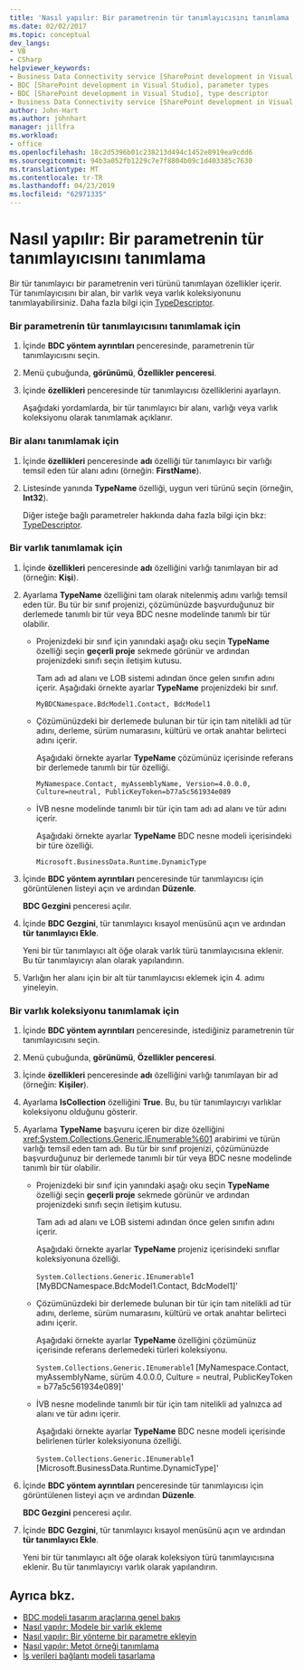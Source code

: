 ```yaml
---
title: 'Nasıl yapılır: Bir parametrenin tür tanımlayıcısını tanımlama | Microsoft Docs'
ms.date: 02/02/2017
ms.topic: conceptual
dev_langs:
- VB
- CSharp
helpviewer_keywords:
- Business Data Connectivity service [SharePoint development in Visual Studio], type descriptor
- BDC [SharePoint development in Visual Studio], parameter types
- BDC [SharePoint development in Visual Studio], type descriptor
- Business Data Connectivity service [SharePoint development in Visual Studio], parameter types
author: John-Hart
ms.author: johnhart
manager: jillfra
ms.workload:
- office
ms.openlocfilehash: 18c2d5396b01c238213d494c1452e8919ea9cdd6
ms.sourcegitcommit: 94b3a052fb1229c7e7f8804b09c1d403385c7630
ms.translationtype: MT
ms.contentlocale: tr-TR
ms.lasthandoff: 04/23/2019
ms.locfileid: "62971335"
---
```

# <a name="how-to-define-the-type-descriptor-of-a-parameter"></a>Nasıl yapılır: Bir parametrenin tür tanımlayıcısını tanımlama
  Bir tür tanımlayıcı bir parametrenin veri türünü tanımlayan özellikler içerir. Tür tanımlayıcısını bir alan, bir varlık veya varlık koleksiyonunu tanımlayabilirsiniz. Daha fazla bilgi için [TypeDescriptor](/previous-versions/office/developer/sharepoint-2007/ms543392\(v\=office.12\)).

### <a name="to-define-the-type-descriptor-of-a-parameter"></a>Bir parametrenin tür tanımlayıcısını tanımlamak için

1. İçinde **BDC yöntem ayrıntıları** penceresinde, parametrenin tür tanımlayıcısını seçin.

2. Menü çubuğunda, **görünümü**, **Özellikler penceresi**.

3. İçinde **özellikleri** penceresinde tür tanımlayıcısı özelliklerini ayarlayın.

     Aşağıdaki yordamlarda, bir tür tanımlayıcı bir alanı, varlığı veya varlık koleksiyonu olarak tanımlamak açıklanır.

### <a name="to-define-a-field"></a>Bir alanı tanımlamak için

1. İçinde **özellikleri** penceresinde **adı** özelliği tür tanımlayıcı bir varlığı temsil eden tür alanı adını (örneğin: **FirstName**).

2. Listesinde yanında **TypeName** özelliği, uygun veri türünü seçin (örneğin, **Int32**).

     Diğer isteğe bağlı parametreler hakkında daha fazla bilgi için bkz: [TypeDescriptor](/previous-versions/office/developer/sharepoint-2007/ms543392\(v\=office.12\)).

### <a name="to-define-an-entity"></a>Bir varlık tanımlamak için

1. İçinde **özellikleri** penceresinde **adı** özelliğini varlığı tanımlayan bir ad (örneğin: **Kişi**).

2. Ayarlama **TypeName** özelliğini tam olarak nitelenmiş adını varlığı temsil eden tür. Bu tür bir sınıf projenizi, çözümünüzde başvurduğunuz bir derlemede tanımlı bir tür veya BDC nesne modelinde tanımlı bir tür olabilir.

    - Projenizdeki bir sınıf için yanındaki aşağı oku seçin **TypeName** özelliği seçin **geçerli proje** sekmede görünür ve ardından projenizdeki sınıfı seçin iletişim kutusu.

         Tam adı ad alanı ve LOB sistemi adından önce gelen sınıfın adını içerir. Aşağıdaki örnekte ayarlar **TypeName** projenizdeki bir sınıf.

         `MyBDCNamespace.BdcModel1.Contact, BdcModel1`

    - Çözümünüzdeki bir derlemede bulunan bir tür için tam nitelikli ad tür adını, derleme, sürüm numarasını, kültürü ve ortak anahtar belirteci adını içerir.

         Aşağıdaki örnekte ayarlar **TypeName** çözümünüz içerisinde referans bir derlemede tanımlı bir tür özelliği.

         `MyNamespace.Contact, myAssemblyName, Version=4.0.0.0, Culture=neutral, PublicKeyToken=b77a5c561934e089`

    - İVB nesne modelinde tanımlı bir tür için tam adı ad alanı ve tür adını içerir.

         Aşağıdaki örnekte ayarlar **TypeName** BDC nesne modeli içerisindeki bir türe özelliği.

         `Microsoft.BusinessData.Runtime.DynamicType`

3. İçinde **BDC yöntem ayrıntıları** penceresinde tür tanımlayıcısı için görüntülenen listeyi açın ve ardından **Düzenle**.

     **BDC Gezgini** penceresi açılır.

4. İçinde **BDC Gezgini**, tür tanımlayıcı kısayol menüsünü açın ve ardından **tür tanımlayıcı Ekle**.

     Yeni bir tür tanımlayıcı alt öğe olarak varlık türü tanımlayıcısına eklenir. Bu tür tanımlayıcıyı alan olarak yapılandırın.

5. Varlığın her alanı için bir alt tür tanımlayıcısı eklemek için 4. adımı yineleyin.

### <a name="to-define-a-collection-of-entities"></a>Bir varlık koleksiyonu tanımlamak için

1. İçinde **BDC yöntem ayrıntıları** penceresinde, istediğiniz parametrenin tür tanımlayıcısını seçin.

2. Menü çubuğunda, **görünümü**, **Özellikler penceresi**.

3. İçinde **özellikleri** penceresinde **adı** özelliğini varlığı tanımlayan bir ad (örneğin: **Kişiler**).

4. Ayarlama **IsCollection** özelliğini **True**. Bu, bu tür tanımlayıcıyı varlıklar koleksiyonu olduğunu gösterir.

5. Ayarlama **TypeName** başvuru içeren bir dize özelliğini <xref:System.Collections.Generic.IEnumerable%601> arabirimi ve türün varlığı temsil eden tam adı. Bu tür bir sınıf projenizi, çözümünüzde başvurduğunuz bir derlemede tanımlı bir tür veya BDC nesne modelinde tanımlı bir tür olabilir.

   - Projenizdeki bir sınıf için yanındaki aşağı oku seçin **TypeName** özelliği seçin **geçerli proje** sekmede görünür ve ardından projenizdeki sınıfı seçin iletişim kutusu.

      Tam adı ad alanı ve LOB sistemi adından önce gelen sınıfın adını içerir.

      Aşağıdaki örnekte ayarlar **TypeName** projeniz içerisindeki sınıflar koleksiyonuna özelliği.

      `System.Collections.Generic.IEnumerable`1 [MyBDCNamespace.BdcModel1.Contact, BdcModel1]'

   - Çözümünüzdeki bir derlemede bulunan bir tür için tam nitelikli ad tür adını, derleme, sürüm numarasını, kültürü ve ortak anahtar belirteci adını içerir.

      Aşağıdaki örnekte ayarlar **TypeName** özelliğini çözümünüz içerisinde referans derlemedeki türleri koleksiyonu.

      `System.Collections.Generic.IEnumerable`1 [MyNamespace.Contact, myAssemblyName, sürüm 4.0.0.0, Culture = neutral, PublicKeyToken = b77a5c561934e089]'

   - İVB nesne modelinde tanımlı bir tür için tam nitelikli ad yalnızca ad alanı ve tür adını içerir.

      Aşağıdaki örnekte ayarlar **TypeName** BDC nesne modeli içerisinde belirlenen türler koleksiyonuna özelliği.

      `System.Collections.Generic.IEnumerable`1 [Microsoft.BusinessData.Runtime.DynamicType]'

6. İçinde **BDC yöntem ayrıntıları** penceresinde tür tanımlayıcısı için görüntülenen listeyi açın ve ardından **Düzenle**.

    **BDC Gezgini** penceresi açılır.

7. İçinde **BDC Gezgini**, tür tanımlayıcı kısayol menüsünü açın ve ardından **tür tanımlayıcı Ekle**.

    Yeni bir tür tanımlayıcı alt öğe olarak koleksiyon türü tanımlayıcısına eklenir. Bu tür tanımlayıcıyı varlık olarak yapılandırın.

## <a name="see-also"></a>Ayrıca bkz.
- [BDC modeli tasarım araçlarına genel bakış](../sharepoint/bdc-model-design-tools-overview.md)
- [Nasıl yapılır: Modele bir varlık ekleme](../sharepoint/how-to-add-an-entity-to-a-model.md)
- [Nasıl yapılır: Bir yönteme bir parametre ekleyin](../sharepoint/how-to-add-a-parameter-to-a-method.md)
- [Nasıl yapılır: Metot örneği tanımlama](../sharepoint/how-to-define-a-method-instance.md)
- [İş verileri bağlantı modeli tasarlama](../sharepoint/designing-a-business-data-connectivity-model.md)

